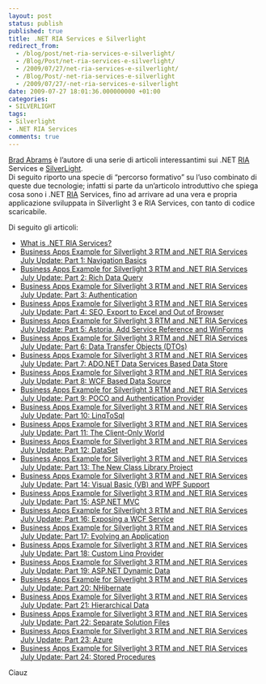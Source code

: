 ```yaml
---
layout: post
status: publish
published: true
title: .NET RIA Services e Silverlight
redirect_from: 
  - /blog/post/net-ria-services-e-silverlight/
  - /Blog/Post/net-ria-services-e-silverlight/
  - /2009/07/27/net-ria-services-e-silverlight/
  - /Blog/Post/-net-ria-services-e-silverlight
  - /2009/07/27/-net-ria-services-e-silverlight
date: 2009-07-27 18:01:36.000000000 +01:00
categories:
- SILVERLIGHT
tags:
- Silverlight
- .NET RIA Services
comments: true
---
```

<p>
	<a href="http://blogs.msdn.com/brada/default.aspx" rel="nofollow" target="_blank" title="Brad Abrams">Brad Abrams</a> &egrave; l&rsquo;autore di una serie di articoli interessantimi sui .NET <a href="http://it.wikipedia.org/wiki/Rich_Internet_application" rel="nofollow" target="_blank" title="Rich Internet Application">RIA</a> Services e <a href="http://silverlight.net/" rel="nofollow" target="_blank">SilverLight</a>. <br />
	Di seguito riporto una specie di &ldquo;percorso formativo&rdquo; su l&rsquo;uso combinato di queste due tecnologie; infatti si parte da un&rsquo;articolo introduttivo che spiega cosa sono i .NET <a href="http://it.wikipedia.org/wiki/Rich_Internet_application" rel="nofollow" target="_blank" title="Rich Internet Application">RIA</a> Services, fino ad arrivare ad una vera e propria applicazione sviluppata in Silverlight 3 e RIA Services, con tanto di codice scaricabile.</p>
<p>
	Di seguito gli articoli:</p>
<ul>
	<li>
		<a href="http://blogs.msdn.com/brada/archive/2009/03/19/what-is-net-ria-services.aspx" rel="nofollow" target="_blank" title="What is .NET RIA Services?">What is .NET RIA Services?</a></li>
	<li>
		<a href="http://blogs.msdn.com/brada/archive/2009/07/10/amazing-business-apps-example-updated-for-silverlight-3-rtm-and-net-ria-services-july-update.aspx" rel="nofollow" target="_blank" title="Business Apps Example for Silverlight 3 RTM and .NET RIA Services July Update: Part 1: Navigation Basics">Business Apps Example for Silverlight 3 RTM and .NET RIA Services July Update: Part 1: Navigation Basics</a></li>
	<li>
		<a href="http://blogs.msdn.com/brada/archive/2009/07/11/business-apps-example-for-silverlight-3-rtm-and-net-ria-services-july-update-part-1-rich-data-query.aspx" rel="nofollow" target="_blank" title="Business Apps Example for Silverlight 3 RTM and .NET RIA Services July Update: Part 2: Rich Data Query">Business Apps Example for Silverlight 3 RTM and .NET RIA Services July Update: Part 2: Rich Data Query</a></li>
	<li>
		<a href="http://blogs.msdn.com/brada/archive/2009/07/13/business-apps-example-for-silverlight-3-rtm-and-net-ria-services-july-update-part-3-authentication.aspx" rel="nofollow" target="_blank" title="Business Apps Example for Silverlight 3 RTM and .NET RIA Services July Update: Part 3: Authentication">Business Apps Example for Silverlight 3 RTM and .NET RIA Services July Update: Part 3: Authentication</a></li>
	<li>
		<a href="http://blogs.msdn.com/brada/archive/2009/07/14/business-apps-example-for-silverlight-3-rtm-and-net-ria-services-july-update-part-4-seo-export-to-excel-and-out-of-browser.aspx" rel="nofollow" target="_blank" title="Business Apps Example for Silverlight 3 RTM and .NET RIA Services July Update: Part 4: SEO, Export to Excel and Out of Browser">Business Apps Example for Silverlight 3 RTM and .NET RIA Services July Update: Part 4: SEO, Export to Excel and Out of Browser</a></li>
	<li>
		<a href="http://blogs.msdn.com/brada/archive/2009/07/15/business-apps-example-for-silverlight-3-rtm-and-net-ria-services-july-update-part-5-astoria-add-reference-and-winforms.aspx" rel="nofollow" target="_blank" title="Business Apps Example for Silverlight 3 RTM and .NET RIA Services July Update: Part 5: Astoria, Add Service Reference and WinForms">Business Apps Example for Silverlight 3 RTM and .NET RIA Services July Update: Part 5: Astoria, Add Service Reference and WinForms</a></li>
	<li>
		<a href="http://blogs.msdn.com/brada/archive/2009/07/16/business-apps-example-for-silverlight-3-rtm-and-net-ria-services-july-update-part-6-data-transfer-objects-dtos.aspx" rel="nofollow" target="_blank" title="Business Apps Example for Silverlight 3 RTM and .NET RIA Services July Update: Part 6: Data Transfer Objects (DTOs)">Business Apps Example for Silverlight 3 RTM and .NET RIA Services July Update: Part 6: Data Transfer Objects (DTOs)</a></li>
	<li>
		<a href="http://blogs.msdn.com/brada/archive/2009/07/21/business-apps-example-for-silverlight-3-rtm-and-net-ria-services-july-update-part-7-services-based-data-store.aspx" rel="nofollow" target="_blank" title="Business Apps Example for Silverlight 3 RTM and .NET RIA Services July Update: Part 7: ADO.NET Data Services Based Data Store">Business Apps Example for Silverlight 3 RTM and .NET RIA Services July Update: Part 7: ADO.NET Data Services Based Data Store</a></li>
	<li>
		<a href="http://blogs.msdn.com/brada/archive/2009/07/17/business-apps-example-for-silverlight-3-rtm-and-net-ria-services-july-update-part-8-wcf-based-data-source.aspx" rel="nofollow" target="_blank" title="Business Apps Example for Silverlight 3 RTM and .NET RIA Services July Update: Part 8: WCF Based Data Source">Business Apps Example for Silverlight 3 RTM and .NET RIA Services July Update: Part 8: WCF Based Data Source</a></li>
	<li>
		<a href="http://blogs.msdn.com/brada/archive/2009/07/22/business-apps-example-for-silverlight-3-rtm-and-net-ria-services-july-update-part-6-poco-and-authentication-provider.aspx" rel="nofollow" target="_blank" title="Business Apps Example for Silverlight 3 RTM and .NET RIA Services July Update: Part 9: POCO and Authentication Provider">Business Apps Example for Silverlight 3 RTM and .NET RIA Services July Update: Part 9: POCO and Authentication Provider</a></li>
	<li>
		<a href="http://blogs.msdn.com/brada/archive/2009/07/23/business-apps-example-for-silverlight-3-rtm-and-net-ria-services-july-update-part-9-linqtosql.aspx" rel="nofollow" target="_blank" title="Business Apps Example for Silverlight 3 RTM and .NET RIA Services July Update: Part 10: LinqToSql">Business Apps Example for Silverlight 3 RTM and .NET RIA Services July Update: Part 10: LinqToSql</a></li>
	<li>
		<a href="http://blogs.msdn.com/brada/archive/2009/07/24/business-apps-example-for-silverlight-3-rtm-and-net-ria-services-july-update-part-11-the-client-only-world.aspx" rel="nofollow" target="_blank" title="Business Apps Example for Silverlight 3 RTM and .NET RIA Services July Update: Part 11: The Client-Only World">Business Apps Example for Silverlight 3 RTM and .NET RIA Services July Update: Part 11: The Client-Only World</a></li>
	<li>
		<a href="http://blogs.msdn.com/brada/archive/2009/07/27/business-apps-example-for-silverlight-3-rtm-and-net-ria-services-july-update-part-9-dataset.aspx" rel="nofollow" target="_blank" title="Business Apps Example for Silverlight 3 RTM and .NET RIA Services July Update: Part 12: DataSet">Business Apps Example for Silverlight 3 RTM and .NET RIA Services July Update: Part 12: DataSet</a></li>
	<li>
		<a href="http://blogs.msdn.com/brada/archive/2009/07/28/business-apps-example-for-silverlight-3-rtm-and-net-ria-services-july-update-part-11-the-new-class-library-project.aspx" rel="nofollow" target="_blank" title="Business Apps Example for Silverlight 3 RTM and .NET RIA Services July Update: Part 13: The New Class Library Project">Business Apps Example for Silverlight 3 RTM and .NET RIA Services July Update: Part 13: The New Class Library Project</a></li>
	<li>
		<a href="http://blogs.msdn.com/brada/archive/2009/07/29/business-apps-example-for-silverlight-3-rtm-and-net-ria-services-july-update-part-xx-visual-basic-vb-and-wpf-support.aspx" rel="nofollow" target="_blank" title="Business Apps Example for Silverlight 3 RTM and .NET RIA Services July Update: Part 14: Visual Basic (VB) and WPF Support">Business Apps Example for Silverlight 3 RTM and .NET RIA Services July Update: Part 14: Visual Basic (VB) and WPF Support</a></li>
	<li>
		<a href="http://blogs.msdn.com/brada/archive/2009/07/30/business-apps-example-for-silverlight-3-rtm-and-net-ria-services-july-update-part-xx-asp-net-mvc.aspx" rel="nofollow" target="_blank" title="Business Apps Example for Silverlight 3 RTM and .NET RIA Services July Update: Part 15: ASP.NET MVC">Business Apps Example for Silverlight 3 RTM and .NET RIA Services July Update: Part 15: ASP.NET MVC</a></li>
	<li>
		<a href="http://blogs.msdn.com/brada/archive/2009/07/31/business-apps-example-for-silverlight-3-rtm-and-net-ria-services-july-update-part-xx-exposing-a-wcf-service.aspx" rel="nofollow" target="_blank" title="Business Apps Example for Silverlight 3 RTM and .NET RIA Services July Update: Part 16: Exposing a WCF Service">Business Apps Example for Silverlight 3 RTM and .NET RIA Services July Update: Part 16: Exposing a WCF Service</a></li>
	<li>
		<a href="http://blogs.msdn.com/brada/archive/2009/08/03/business-apps-example-for-silverlight-3-rtm-and-net-ria-services-july-update-part-xx-evolving-an-application.aspx" rel="nofollow" target="_blank" title="Business Apps Example for Silverlight 3 RTM and .NET RIA Services July Update: Part 17: Evolving an Application">Business Apps Example for Silverlight 3 RTM and .NET RIA Services July Update: Part 17: Evolving an Application</a></li>
	<li>
		<a href="http://blogs.msdn.com/brada/archive/2009/08/04/business-apps-example-for-silverlight-3-rtm-and-net-ria-services-july-update-part-xx-custom-linq-provider.aspx" rel="nofollow" target="_blank" title="Business Apps Example for Silverlight 3 RTM and .NET RIA Services July Update: Part 18: Custom Linq Provider">Business Apps Example for Silverlight 3 RTM and .NET RIA Services July Update: Part 18: Custom Linq Provider</a></li>
	<li>
		<a href="http://blogs.msdn.com/brada/archive/2009/08/05/business-apps-example-for-silverlight-3-rtm-and-net-ria-services-july-update-asp-net-dynamic-data.aspx" rel="nofollow" target="_blank" title="Business Apps Example for Silverlight 3 RTM and .NET RIA Services July Update: Part 19: ASP.NET Dynamic Data">Business Apps Example for Silverlight 3 RTM and .NET RIA Services July Update: Part 19: ASP.NET Dynamic Data</a></li>
	<li>
		<a href="http://blogs.msdn.com/brada/archive/2009/08/06/business-apps-example-for-silverlight-3-rtm-and-net-ria-services-july-update-part-nhibernate.aspx" rel="nofollow" target="_blank" title="Business Apps Example for Silverlight 3 RTM and .NET RIA Services July Update: Part 20: NHibernate">Business Apps Example for Silverlight 3 RTM and .NET RIA Services July Update: Part 20: NHibernate</a></li>
	<li>
		<a href="http://blogs.msdn.com/brada/archive/2009/08/10/business-apps-example-for-silverlight-3-rtm-and-net-ria-services-july-update-part-hierarchal-data.aspx" rel="nofollow" target="_blank" title="Business Apps Example for Silverlight 3 RTM and .NET RIA Services July Update: Part 21: Hierarchical Data">Business Apps Example for Silverlight 3 RTM and .NET RIA Services July Update: Part 21: Hierarchical Data</a></li>
	<li>
		<a href="http://blogs.msdn.com/brada/archive/2009/08/11/business-apps-example-for-silverlight-3-rtm-and-net-ria-services-july-update-part-22-separate-solution-files.aspx" rel="nofollow" target="_blank" title="Business Apps Example for Silverlight 3 RTM and .NET RIA Services July Update: Part 22: Separate Solution Files">Business Apps Example for Silverlight 3 RTM and .NET RIA Services July Update: Part 22: Separate Solution Files</a></li>
	<li>
		<a href="http://blogs.msdn.com/brada/archive/2009/08/21/business-apps-example-for-silverlight-3-rtm-and-net-ria-services-july-update-part-23-azure.aspx" rel="nofollow" target="_blank" title="Business Apps Example for Silverlight 3 RTM and .NET RIA Services July Update: Part 23: Azure">Business Apps Example for Silverlight 3 RTM and .NET RIA Services July Update: Part 23: Azure</a></li>
	<li>
		<a href="http://blogs.msdn.com/brada/archive/2009/08/24/business-apps-example-for-silverlight-3-rtm-and-net-ria-services-july-update-part-24-stored-procedures.aspx" rel="nofollow" target="_blank" title="Business Apps Example for Silverlight 3 RTM and .NET RIA Services July Update: Part 24: Stored Procedures">Business Apps Example for Silverlight 3 RTM and .NET RIA Services July Update: Part 24: Stored Procedures</a></li>
</ul>
<p>
	Ciauz</p>
